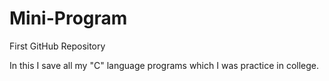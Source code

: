 # Mini-Program
First GitHub Repository<br />

In this I save all my "C" language programs which I was practice in college.
